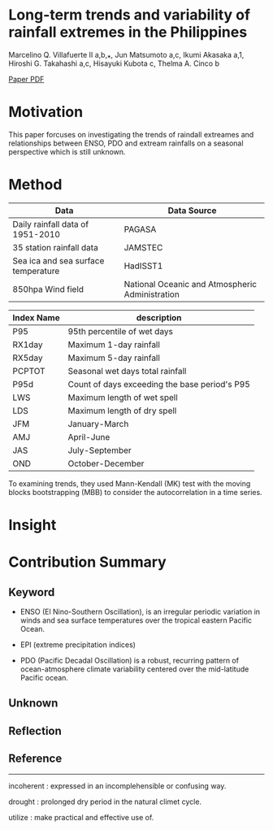 # Long-term trends and variability of rainfall extremes in the Philippines

Marcelino Q. Villafuerte II a,b,⁎, Jun Matsumoto a,c, Ikumi Akasaka a,1, Hiroshi G. Takahashi a,c, Hisayuki Kubota c, Thelma A. Cinco b

[Paper PDF](https://d1wqtxts1xzle7.cloudfront.net/50005656/Long-term_trends_and_variability_of_rain20161031-18097-1mptmh5-with-cover-page-v2.pdf?Expires=1634624388&Signature=NQuO-siyoljaKO7Qo09FOg7X7-aPjRIgsMNFoYezyDPqEx70jNS-5FNvORnshlEbF8WvmAD6mTtx4i3~bK4X92b66NNQbqY-H2hhT9St5lJQjzaT66rqp6ya2gRRQ~jMaqJJf1kFqBbjd7BH6tBHnZL-6Qzn75aen1HB08T0L3SeRoBz0lROdRXzmzzlc~MvN-8~IAzd0eyClvhUAHF0Ad4OQUCQOHgRGWpqNyK0SwS4c2oTvmWtZ4yZL8ipqllN~vf-xhyNxGCefc3sgotpNJFDyaHJNdEQQg8HBiAfzqUUGj-L7waHMLsHdeusoJOVjGsTFaszaxK42~sFLn3kVA__&Key-Pair-Id=APKAJLOHF5GGSLRBV4ZA)


# Motivation
This paper forcuses on investigating the trends of raindall extreames and relationships between ENSO, PDO and extream rainfalls on a seasonal perspective which is still unknown.


# Method
| Data | Data Source |
| -------------- | --------------- |
| Daily rainfall data of 1951-2010 | PAGASA |
| 35 station rainfall data | JAMSTEC |
| Sea ica and sea surface temperature | HadISST1 |
| 850hpa Wind field |  National Oceanic and Atmospheric Administration |

| Index Name | description |
| ---------- | ----------- |
| P95 | 95th percentile of wet days |
| RX1day | Maximum 1-day rainfall |
| RX5day | Maximum 5-day rainfall |
| PCPTOT | Seasonal wet days total rainfall |
| P95d   | Count of days exceeding the base period's P95 |
| LWS    | Maximum length of wet spell |
| LDS    | Maximum length of dry spell |
| JFM | January-March |
| AMJ | April-June |
| JAS | July-September |
| OND | October-December |

To examining trends, they used Mann-Kendall (MK) test with the moving blocks bootstrapping (MBB) to consider the autocorrelation in a time series.

# Insight


# Contribution Summary

## Keyword
- ENSO (El Nino-Southern Oscillation), is an irregular periodic variation in winds and sea surface temperatures over the tropical eastern Pacific Ocean.

- EPI (extreme precipitation indices)

- PDO (Pacific Decadal Oscillation) is a robust, recurring pattern of ocean-atmosphere climate variability centered over the mid-latitude Pacific ocean.


## Unknown

## Reflection

## Reference

---

incoherent
: expressed in an incomplehensible or confusing way.

drought
: prolonged dry period in the natural climet cycle.

utilize
: make practical and effective use of.
